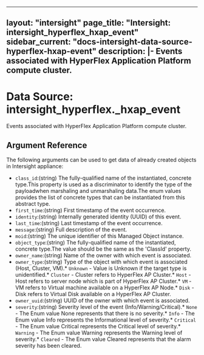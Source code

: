 
---
layout: "intersight"
page_title: "Intersight: intersight_hyperflex_hxap_event"
sidebar_current: "docs-intersight-data-source-hyperflex-hxap-event"
description: |-
Events associated with HyperFlex Application Platform compute cluster.
---

# Data Source: intersight_hyperflex._hxap_event
Events associated with HyperFlex Application Platform compute cluster.
## Argument Reference
The following arguments can be used to get data of already created objects in Intersight appliance:
* `class_id`:(string) The fully-qualified name of the instantiated, concrete type.This property is used as a discriminator to identify the type of the payloadwhen marshaling and unmarshaling data.The enum values provides the list of concrete types that can be instantiated from this abstract type. 
* `first_time`:(string) First timestamp of the event occurrence. 
* `identity`:(string) Internally generated identity (UUID) of this event. 
* `last_time`:(string) Last timestamp of the event occurrence. 
* `message`:(string) Full description of the event. 
* `moid`:(string) The unique identifier of this Managed Object instance. 
* `object_type`:(string) The fully-qualified name of the instantiated, concrete type.The value should be the same as the 'ClassId' property. 
* `owner_name`:(string) Name of the owner with which event is associated. 
* `owner_type`:(string) Type of the object with which event is associated (Host, Cluster, VM).* `Unknown` - Value is Unknown if the target type is unidentified.* `Cluster` - Cluster refers to HyperFlex AP Cluster.* `Host` - Host refers to server node which is part of HyperFlex AP Cluster.* `VM` - VM refers to Virtual machine available on a HyperFlex AP Node.* `Disk` - Disk refers to Virtual Disk available on a HyperFlex AP Cluster. 
* `owner_uuid`:(string) UUID of the owner with which event is associated. 
* `severity`:(string) Severity level of the event (Info/Warning/Critical).* `None` - The Enum value None represents that there is no severity.* `Info` - The Enum value Info represents the Informational level of severity.* `Critical` - The Enum value Critical represents the Critical level of severity.* `Warning` - The Enum value Warning represents the Warning level of severity.* `Cleared` - The Enum value Cleared represents that the alarm severity has been cleared. 

